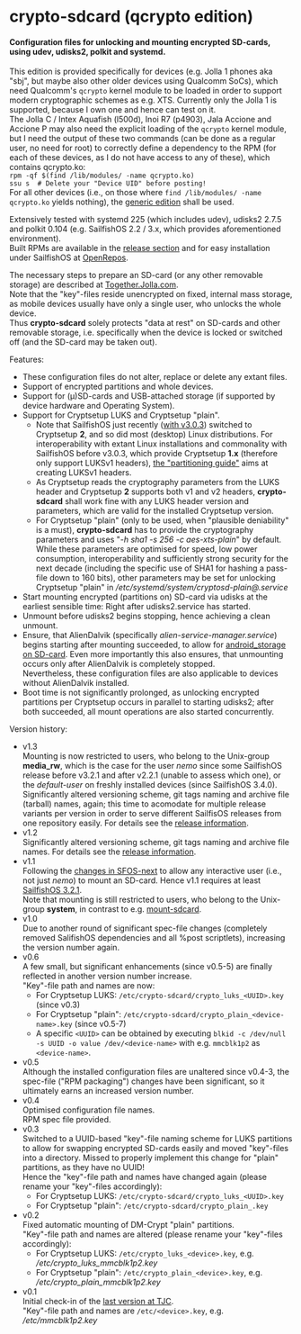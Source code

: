 # crypto-sdcard (qcrypto edition)
#### Configuration files for unlocking and mounting encrypted SD-cards, using udev, udisks2, polkit and systemd.

This edition is provided specifically for devices (e.g. Jolla 1 phones aka "sbj", but maybe also other older devices using Qualcomm SoCs), which need Qualcomm's `qcrypto` kernel module to be loaded in order to support modern cryptographic schemes as e.g. XTS.  Currently only the Jolla 1 is supported, because I own one and hence can test on it.<br />
The Jolla C / Intex Aquafish (l500d), Inoi R7 (p4903), Jala Accione and Accione P may also need the explicit loading of the `qcrypto` kernel module, but I need the output of these two commands (can be done as a regular user, no need for root) to correctly define a dependency to the RPM (for each of these devices, as I do not have access to any of these), which contains qcrypto.ko:<br />
`rpm -qf $(find /lib/modules/ -name qcrypto.ko)`<br />
`ssu s  # Delete your "Device UID" before posting!`<br />
For all other devices (i.e., on those where `find /lib/modules/ -name qcrypto.ko` yields nothing), the [generic edition](https://github.com/Olf0/crypto-sdcard) shall be used.

Extensively tested with systemd 225 (which includes udev), udisks2 2.7.5 and polkit 0.104 (e.g. SailfishOS 2.2 / 3.x, which provides aforementioned environment).<br />
Built RPMs are available in the [release section](https://github.com/Olf0/crypto-sdcard/releases) and for easy installation under SailfishOS at [OpenRepos](https://openrepos.net/content/olf/crypto-sdcard_sbj).

The necessary steps to prepare an SD-card (or any other removable storage) are described at [Together.Jolla.com](https://together.jolla.com/question/195850/guide-creating-partitions-on-sd-card-optionally-encrypted/).<br />
Note that the "key"-files reside unencrypted on fixed, internal mass storage, as mobile devices usually have only a single user, who unlocks the whole device.<br />
Thus **crypto-sdcard** solely protects "data at rest" on SD-cards and other removable storage, i.e. specifically when the device is locked or switched off (and the SD-card may be taken out).

Features:
* These configuration files do not alter, replace or delete any extant files.
* Support of encrypted partitions and whole devices.
* Support for (µ)SD-cards and USB-attached storage (if supported by device hardware and Operating System).
* Support for Cryptsetup LUKS and Cryptsetup "plain".
  * Note that SailfishOS just recently ([with v3.0.3](https://together.jolla.com/question/203846/changelog-303-hossa/#203846-cryptsetup)) switched to Cryptsetup **2**, and so did most (desktop) Linux distributions.
    For interoperability with extant Linux installations and commonality with SailfishOS before v3.0.3, which provide Cryptsetup **1.x** (therefore only support LUKSv1 headers), [the "partitioning  guide"](https://together.jolla.com/question/195850/guide-creating-partitions-on-sd-card-optionally-encrypted/#195850-43-dm-crypt-encrypted) aims at creating LUKSv1 headers.
  * As Cryptsetup reads the cryptography parameters from the LUKS header and Cryptsetup **2** supports both v1 and v2 headers, **crypto-sdcard** shall work fine with any LUKS header version and parameters, which are valid for the installed Cryptsetup version.
  * For Cryptsetup "plain" (only to be used, when "plausible deniability" is a must), **crypto-sdcard** has to provide the cryptography parameters and uses "*-h sha1 -s 256 -c aes-xts-plain*" by default.
    While these parameters are optimised for speed, low power consumption, interoperability and sufficiently strong security for the next decade (including the specific use of SHA1 for hashing a pass-file down to 160 bits), other parameters may be set for unlocking Cryptsetup "plain" in */etc/systemd/system/cryptosd-plain\@.service*
* Start mounting encrypted (partitions on) SD-card via udisks at the earliest sensible time: Right after udisks2.service has started.
* Unmount before udisks2 begins stopping, hence achieving a clean unmount.
* Ensure, that AlienDalvik (specifically *alien-service-manager.service*) begins starting after mounting succeeded, to allow for [android_storage on SD-card](https://together.jolla.com/question/203539/guide-externalising-android_storage-and-other-directories-files-to-sd-card/#203539-2-externalising-homenemoandroid_storage).  Even more importantly this also ensures, that unmounting occurs only after AlienDalvik is completely stopped.<br />
Nevertheless, these configuration files are also applicable to devices without AlienDalvik installed.
* Boot time is not significantly prolonged, as unlocking encrypted partitions per Cryptsetup occurs in parallel to starting udisks2; after both succeeded, all mount operations are also started concurrently.

Version history:
* v1.3<br />
  Mounting is now restricted to users, who belong to the Unix-group **media_rw**, which is the case for the user *nemo* since some SailfishOS release before v3.2.1 and after v2.2.1 (unable to assess which one), or the *default-user* on freshly installed devices (since SailfishOS 3.4.0).<br />
  Significantly altered versioning scheme, git tags naming and archive file (tarball) names, again; this time to acomodate for multiple release variants per version in order to serve different SailfisOS releases from one repository easily.  For details see the [release information](https://github.com/Olf0/crypto-sdcard/releases/tag/1.3.1-1.sfos321).
* v1.2<br />
  Significantly altered versioning scheme, git tags naming and archive file names.  For details see the [release information](https://github.com/Olf0/crypto-sdcard/releases/tag/1.2.0).
* v1.1<br />
  Following the [changes in SFOS-next](https://git.sailfishos.org/mer-core/udisks2/commit/bcc6437ff35a3cc1e8c4777ee80d85a9c112e63e) to allow any interactive user (i.e., not just *nemo*) to mount an SD-card.
  Hence v1.1 requires at least [SailfishOS 3.2.1](https://together.jolla.com/question/217840/changelog-321-nuuksio/#217840-udisks2).<br />
  Note that mounting is still restricted to users, who belong to the Unix-group **system**, in contrast to e.g. [mount-sdcard](https://github.com/Olf0/mount-sdcard).
* v1.0<br />
  Due to another round of significant spec-file changes (completely removed SalifishOS dependencies and all %post scriptlets), increasing the version number again.
* v0.6<br />
  A few small, but significant enhancements (since v0.5-5) are finally reflected in another version number increase.<br />
  "Key"-file path and names are now:
  * For Cryptsetup LUKS: `/etc/crypto-sdcard/crypto_luks_<UUID>.key` (since v0.3)
  * For Cryptsetup "plain": `/etc/crypto-sdcard/crypto_plain_<device-name>.key` (since v0.5-7)
  * A specific `<UUID>` can be obtained by executing `blkid -c /dev/null -s UUID -o value /dev/<device-name>` with e.g. `mmcblk1p2` as `<device-name>`.
* v0.5<br />
  Although the installed configuration files are unaltered since v0.4-3, the spec-file ("RPM packaging") changes have been significant, so it ultimately earns an increased version number.
* v0.4<br />
  Optimised configuration file names.<br />
  RPM spec file provided.
* v0.3<br />
  Switched to a UUID-based "key"-file naming scheme for LUKS partitions to allow for swapping encrypted SD-cards easily and moved "key"-files into a directory.  Missed to properly implement this change for "plain" partitions, as they have no UUID!<br />
  Hence the "key"-file path and names have changed again (please rename your "key"-files accordingly):
  * For Cryptsetup LUKS: `/etc/crypto-sdcard/crypto_luks_<UUID>.key`
  * For Cryptsetup "plain": `/etc/crypto-sdcard/crypto_plain_.key`
* v0.2<br />
  Fixed automatic mounting of DM-Crypt "plain" partitions.<br />
  "Key"-file path and names are altered (please rename your "key"-files accordingly):
  * For Cryptsetup LUKS: `/etc/crypto_luks_<device>.key`, e.g. */etc/crypto_luks_mmcblk1p2.key*
  * For Cryptsetup "plain": `/etc/crypto_plain_<device>.key`, e.g. */etc/crypto_plain_mmcblk1p2.key*
* v0.1<br />
  Initial check-in of the [last version at TJC](https://together.jolla.com/question/179054/how-to-creating-partitions-on-sd-card-optionally-encrypted/?answer=189813#post-id-189813).<br />
  "Key"-file path and names are `/etc/<device>.key`, e.g. */etc/mmcblk1p2.key*
